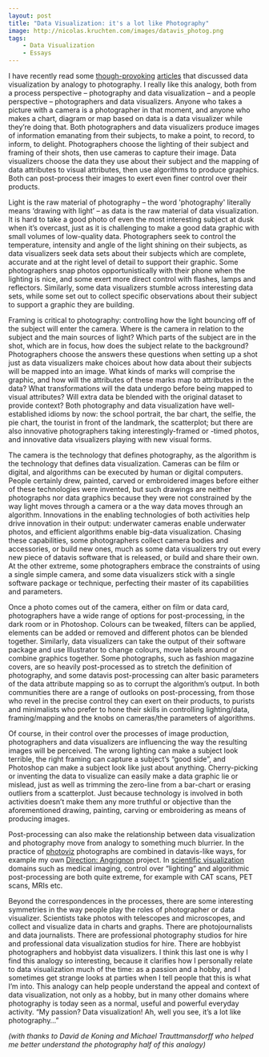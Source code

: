 ```yaml
---
layout: post
title: "Data Visualization: it's a lot like Photography"
image: http://nicolas.kruchten.com/images/datavis_photog.png
tags:
    - Data Visualization
    - Essays
---
```


I have recently read some [though-provoking][a1] [articles][a2] that discussed data visualization by analogy to photography. I really like this analogy, both from a process perspective – photography and data visualization – and a people perspective – photographers and data visualizers. Anyone who takes a picture with a camera is a photographer in that moment, and anyone who makes a chart, diagram or map based on data is a data visualizer while they’re doing that. Both photographers and data visualizers produce images of information emanating from their subjects, to make a point, to record, to inform, to delight. Photographers choose the lighting of their subject and framing of their shots, then use cameras to capture their image. Data visualizers choose the data they use about their subject and the mapping of data attributes to visual attributes, then use algorithms to produce graphics. Both can post-process their images to exert even finer control over their products.

<!-- more -->

Light is the raw material of photography – the word 'photography' literally means ‘drawing with light’ – as data is the raw material of data visualization. It is hard to take a good photo of even the most interesting subject at dusk when it’s overcast, just as it is challenging to make a good data graphic with small volumes of low-quality data. Photographers seek to control the temperature, intensity and angle of the light shining on their subjects, as data visualizers seek data sets about their subjects which are complete, accurate and at the right level of detail to support their graphic. Some photographers snap photos opportunistically with their phone when the lighting is nice, and some exert more direct control with flashes, lamps and reflectors. Similarly, some data visualizers stumble across interesting data sets, while some set out to collect specific observations about their subject to support a graphic they are building.

Framing is critical to photography: controlling how the light bouncing off of the subject will enter the camera. Where is the camera in relation to the subject and the main sources of light? Which parts of the subject are in the shot, which are in focus, how does the subject relate to the background? Photographers choose the answers these questions when setting up a shot just as data visualizers make choices about how data about their subjects will be mapped into an image. What kinds of marks will comprise the graphic, and how will the attributes of these marks map to attributes in the data? What transformations will the data undergo before being mapped to visual attributes? Will extra data be blended with the original dataset to provide context? Both photography and data visualization have well-established idioms by now: the school portrait, the bar chart, the selfie, the pie chart, the tourist in front of the landmark, the scatterplot; but there are also innovative photographers taking interestingly-framed or -timed photos, and innovative data visualizers playing with new visual forms.

The camera is the technology that defines photography, as the algorithm is the technology that defines data visualization. Cameras can be film or digital, and algorithms can be executed by human or digital computers. People certainly drew, painted, carved or embroidered images before either of these technologies were invented, but such drawings are neither photographs nor data graphics because they were not constrained by the way light moves through a camera or a the way data moves through an algorithm. Innovations in the enabling technologies of both activities help drive innovation in their output: underwater cameras enable underwater photos, and efficient algorithms enable big-data visualization. Chasing these capabilities, some photographers collect camera bodies and accessories, or build new ones, much as some data visualizers try out every new piece of datavis software that is released, or build and share their own. At the other extreme, some photographers embrace the constraints of using a single simple camera, and some data visualizers stick with a single software package or technique, perfecting their master of its capabilities and parameters.

Once a photo comes out of the camera, either on film or data card, photographers have a wide range of options for post-processing, in the dark room or in Photoshop. Colours can be tweaked, filters can be applied, elements can be added or removed and different photos can be blended together. Similarly, data visualizers can take the output of their software package and use Illustrator to change colours, move labels around or combine graphics together. Some photographs, such as fashion magazine covers, are so heavily post-processed as to stretch the definition of photography, and some datavis post-processing can alter basic parameters of the data attribute mapping so as to corrupt the algorithm’s output. In both communities there are a range of outlooks on post-processing, from those who revel in the precise control they can exert on their products, to purists and minimalists who prefer to hone their skills in controlling lighting/data, framing/mapping and the knobs on cameras/the parameters of algorithms.

Of course, in their control over the processes of image production, photographers and data visualizers are influencing the way the resulting images will be perceived. The wrong lighting can make a subject look terrible, the right framing can capture a subject’s “good side”, and Photoshop can make a subject look like just about anything. Cherry-picking or inventing the data to visualize can easily make a data graphic lie or mislead, just as well as trimming the zero-line from a bar-chart or erasing outliers from a scatterplot. Just because technology is involved in both activities doesn’t make them any more truthful or objective than the aforementioned drawing, painting, carving or embroidering as means of producing images.

Post-processing can also make the relationship between data visualization and photography move from analogy to something much blurrier. In the practice of [photoviz][photoviz] photographs are combined in datavis-like ways, for example my own [Direction: Angrignon][da] project. In [scientific visualization][scivis] domains such as medical imaging, control over “lighting” and algorithmic post-processing are both quite extreme, for example with CAT scans, PET scans, MRIs etc.

Beyond the correspondences in the processes, there are some interesting symmetries in the way people play the roles of photographer or data visualizer. Scientists take photos with telescopes and microscopes, and collect and visualize data in charts and graphs. There are photojournalists and data journalists. There are professional photography studios for hire and professional data visualization studios for hire. There are hobbyist photographers and hobbyist data visualizers. I think this last one is why I find this analogy so interesting, because it clarifies how I personally relate to data visualization much of the time: as a passion and a hobby, and I sometimes get strange looks at parties when I tell people that this is what I’m into. This analogy can help people understand the appeal and context of data visualization, not only as a hobby, but in many other domains where photography is today seen as a normal, useful and powerful everyday activity. “My passion? Data visualization! Ah, well you see, it’s a lot like photography…”

*(with thanks to David de Koning and Michael Trauttmansdorff who helped me better understand the photography half of this analogy)*

[a1]: http://well-formed-data.net/archives/1027/worlds-not-stories
[a2]: https://medium.com/@borism/picture-depiction-and-deception-why-data-visualisations-are-cultural-images-cd462893ef32
[photoviz]: http://feltron.com/PhotoViz.html
[scivis]: https://en.wikipedia.org/wiki/Scientific_visualization
[da]: http://nicolas.kruchten.com/content/2016/07/direction-angrignon/
